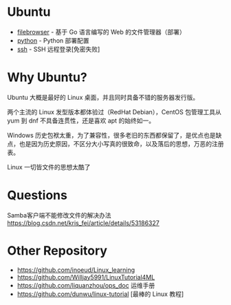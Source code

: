 # Ubuntu
- [filebrowser](./markdown/filebrowser.md) - 基于 Go 语言编写的 Web 的文件管理器（部署）
- [python](./markdown/python.md) - Python 部署配置
- [ssh](./markdown/ssh.md) - SSH 远程登录[免密失败]

# Why Ubuntu?
Ubuntu 大概是最好的 Linux 桌面，并且同时具备不错的服务器发行版。

两个主流的 Linux 发型版本都体验过（RedHat Debian），CentOS 包管理工具从 yum 到 dnf 不具备连贯性，还是喜欢 apt 的始终如一。

Windows 历史包袱太重，为了兼容性，很多老旧的东西都保留了，是优点也是缺点，也是因为历史原因，不区分大小写真的很致命，以及落后的思想，万恶的注册表。

Linux 一切皆文件的思想太酷了
# Questions
Samba客户端不能修改文件的解决办法 <https://blog.csdn.net/kris_fei/article/details/53186327>
# Other Repository
- <https://github.com/inoeud/Linux_learning>
- <https://github.com/Willjay5991/LinuxTutorial4ML>
- <https://github.com/liquanzhou/ops_doc> 运维手册
- <https://github.com/dunwu/linux-tutorial> [最棒的 Linux 教程]

